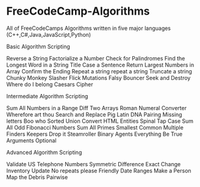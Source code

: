 # FreeCodeCamp-Algorithms
All of FreeCodeCamps Algorithms written in five major languages (C++,C#,Java,JavaScript,Python)

Basic Algorithm Scripting

Reverse a String
Factorialize a Number
Check for Palindromes
Find the Longest Word in a String
Title Case a Sentence
Return Largest Numbers in Array
Confirm the Ending
Repeat a string repeat a string
Truncate a string
Chunky Monkey
Slasher Flick
Mutations
Falsy Bouncer
Seek and Destroy
Where do I belong
Caesars Cipher

Intermediate Algorithm Scripting

Sum All Numbers in a Range
Diff Two Arrays
Roman Numeral Converter
Wherefore art thou
Search and Replace
Pig Latin
DNA Pairing
Missing letters
Boo who
Sorted Union
Convert HTML Entities
Spinal Tap Case
Sum All Odd Fibonacci Numbers
Sum All Primes
Smallest Common Multiple
Finders Keepers
Drop it
Steamroller
Binary Agents
Everything Be True
Arguments Optional

Advanced Algorithm Scripting

Validate US Telephone Numbers
Symmetric Difference
Exact Change
Inventory Update
No repeats please
Friendly Date Ranges
Make a Person
Map the Debris
Pairwise

